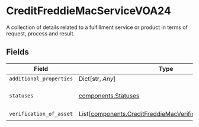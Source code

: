 # CreditFreddieMacServiceVOA24

A collection of details related to a fulfillment service or product in terms of request, process and result.


## Fields

| Field                                                                                                                        | Type                                                                                                                         | Required                                                                                                                     | Description                                                                                                                  |
| ---------------------------------------------------------------------------------------------------------------------------- | ---------------------------------------------------------------------------------------------------------------------------- | ---------------------------------------------------------------------------------------------------------------------------- | ---------------------------------------------------------------------------------------------------------------------------- |
| `additional_properties`                                                                                                      | Dict[str, *Any*]                                                                                                             | :heavy_minus_sign:                                                                                                           | N/A                                                                                                                          |
| `statuses`                                                                                                                   | [components.Statuses](../../models/shared/statuses.md)                                                                       | :heavy_check_mark:                                                                                                           | A collection of STATUS containers.                                                                                           |
| `verification_of_asset`                                                                                                      | List[[components.CreditFreddieMacVerificationOfAssetVOA24](../../models/shared/creditfreddiemacverificationofassetvoa24.md)] | :heavy_check_mark:                                                                                                           | N/A                                                                                                                          |